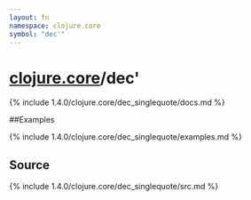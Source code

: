 ```yaml
---
layout: fn
namespace: clojure.core
symbol: "dec'"
---
```


# [clojure.core](../)/dec'

{% include 1.4.0/clojure.core/dec_singlequote/docs.md %}

##Examples

{% include 1.4.0/clojure.core/dec_singlequote/examples.md %}
## Source
{% include 1.4.0/clojure.core/dec_singlequote/src.md %}

